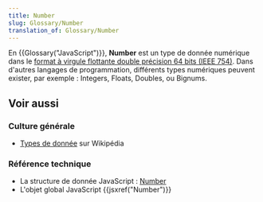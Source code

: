 ```yaml
---
title: Number
slug: Glossary/Number
translation_of: Glossary/Number
---
```


En {{Glossary("JavaScript")}}, **Number** est un type de donnée numérique dans le [format à virgule flottante double précision 64 bits (IEEE 754)](https://fr.wikipedia.org/wiki/IEEE_754). Dans d'autres langages de programmation, différents types numériques peuvent exister, par exemple : Integers, Floats, Doubles, ou Bignums.

## Voir aussi

### Culture générale

- [Types de donnée](https://fr.wikipedia.org/wiki/Type_(informatique)#Types_pr%C3%A9d%C3%A9finis) sur Wikipédia

### Référence technique

- La structure de donnée JavaScript : [Number](/fr/docs/Web/JavaScript/Structures_de_données#Le_type_nombre)
- L'objet global JavaScript {{jsxref("Number")}}
